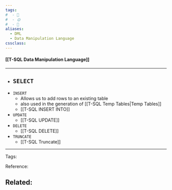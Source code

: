 ```yaml
---
tags:
#  - 🌱️
#  - 🌞️
#  - 🌲️
aliases: 
  - DML
  - Data Manipulation Language
cssclass: 
---
```


#### [[T-SQL Data Manipulation Language]]

---

- `SELECT` 
	- 
- `INSERT` 
	- Allows us to add rows to an existing table 
	- also used in the generation of [[T-SQL Temp Tables|Temp Tables]]
	- [[T-SQL INSERT INTO]]
- `UPDATE` 
	- [[T-SQL UPDATE]]
- `DELETE` 
	- [[T-SQL DELETE]]
- `TRUNCATE`
	- [[T-SQL Truncate]]

---
Tags: 

Reference:

Related:
- 
